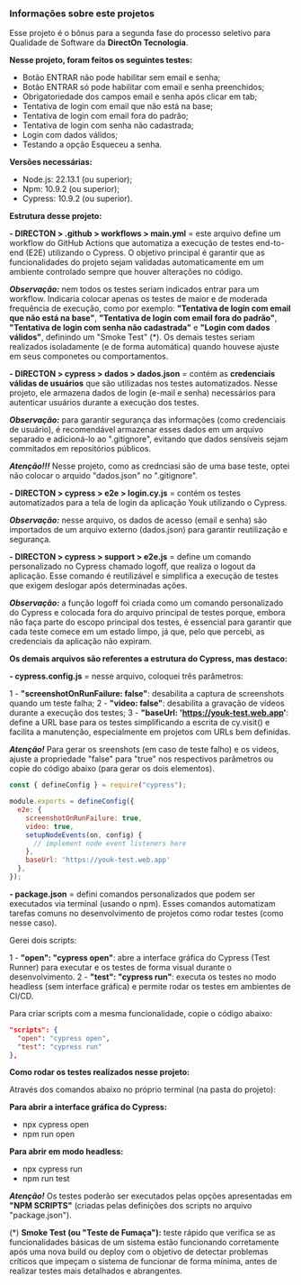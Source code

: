 ### Informações sobre este projetos

Esse projeto é o bônus para a segunda fase do processo seletivo para Qualidade de Software da **DirectOn Tecnologia**.

**Nesse projeto, foram feitos os seguintes testes:**

- Botão ENTRAR não pode habilitar sem email e senha;
- Botão ENTRAR só pode habilitar com email e senha preenchidos;
- Obrigatoriedade dos campos email e senha após clicar em tab;
- Tentativa de login com email que não está na base;
- Tentativa de login com email fora do padrão;
- Tentativa de login com senha não cadastrada;
- Login com dados válidos;
- Testando a opção Esqueceu a senha.

**Versões necessárias:**

- Node.js: 22.13.1 (ou superior);
- Npm: 10.9.2 (ou superior);
- Cypress: 10.9.2 (ou superior).

**Estrutura desse projeto:**

**- DIRECTON > .github > workflows > main.yml** = este arquivo define um workflow do GitHub Actions que automatiza a execução de testes end-to-end (E2E) utilizando o Cypress. O objetivo principal é garantir que as funcionalidades do projeto sejam validadas automaticamente em um ambiente controlado sempre que houver alterações no código.

***Observação:*** nem todos os testes seriam indicados entrar para um workflow. Indicaria colocar apenas os testes de maior e de moderada frequência de execução, como por exemplo: **"Tentativa de login com email que não está na base"**, **"Tentativa de login com email fora do padrão"**, **"Tentativa de login com senha não cadastrada"** e **"Login com dados válidos"**, definindo um "Smoke Test" (*). Os demais testes seriam realizados isoladamente (e de forma automática) quando houvese ajuste em seus componetes ou comportamentos.

**- DIRECTON > cypress > dados > dados.json** = contém as **credenciais válidas de usuários** que são utilizadas nos testes automatizados. Nesse projeto, ele armazena dados de login (e-mail e senha) necessários para autenticar usuários durante a execução dos testes.

***Observação:*** para garantir segurança das informações (como credenciais de usuário), é recomendável armazenar esses dados em um arquivo separado e adicioná-lo ao ".gitignore", evitando que dados sensíveis sejam commitados em repositórios públicos.

***Atenção!!!*** Nesse projeto, como as crednciasi são de uma base teste, optei não colocar o arquido "dados.json" no ".gitignore".

**- DIRECTON > cypress > e2e > login.cy.js** = contém os testes automatizados para a tela de login da aplicação Youk utilizando o Cypress.

***Observação:*** nesse arquivo, os dados de acesso (email e senha) são importados de um arquivo externo (dados.json) para garantir reutilização e segurança.

**- DIRECTON > cypress > support > e2e.js** = define um comando personalizado no Cypress chamado logoff, que realiza o logout da aplicação. Esse comando é reutilizável e simplifica a execução de testes que exigem deslogar após determinadas ações.

***Observação:*** a função logoff foi criada como um comando personalizado do Cypress e colocada fora do arquivo principal de testes porque, embora não faça parte do escopo principal dos testes, é essencial para garantir que cada teste comece em um estado limpo, já que, pelo que percebi, as credenciais da aplicação não expiram.

**Os demais arquivos são referentes a estrutura do Cypress, mas destaco:**

**- cypress.config.js** = nesse arquivo, coloquei três parâmetros:

1 - **"screenshotOnRunFailure: false"**: desabilita a captura de screenshots quando um teste falha;
2 - **"video: false"**: desabilita a gravação de vídeos durante a execução dos testes;
3 - **"baseUrl: 'https://youk-test.web.app'**: define a URL base para os testes simplificando a escrita de cy.visit() e facilita a manutenção, especialmente em projetos com URLs bem definidas.

***Atenção!*** Para gerar os sreenshots (em caso de teste falho) e os videos, ajuste a propriedade "false" para "true" nos respectivos parâmetros ou copie do código abaixo (para gerar os dois elementos).


```javascript
const { defineConfig } = require("cypress");

module.exports = defineConfig({
  e2e: {
    screenshotOnRunFailure: true,
    video: true,
    setupNodeEvents(on, config) {
      // implement node event listeners here
    },
    baseUrl: 'https://youk-test.web.app'
  },
});
```

**- package.json** = defini comandos personalizados que podem ser executados via terminal (usando o npm). Esses comandos automatizam tarefas comuns no desenvolvimento de projetos como rodar testes (como nesse caso).

Gerei dois scripts:

1 - **"open": "cypress open"**: abre a interface gráfica do Cypress (Test Runner) para executar e os testes de forma visual durante o desenvolvimento.
2 - **"test": "cypress run"**: executa os testes no modo headless (sem interface gráfica) e permite rodar os testes em ambientes de CI/CD.

Para criar scripts com a mesma funcionalidade, copie o código abaixo:


  ```json
  "scripts": {
    "open": "cypress open",
    "test": "cypress run"
  },
  ```

**Como rodar os testes realizados nesse projeto:**

Através dos comandos abaixo no próprio terminal (na pasta do projeto):

**Para abrir a interface gráfica do Cypress:**
- npx cypress open
- npm run open

**Para abrir em modo headless:**
- npx cypress run
- npm run test

***Atenção!*** Os testes poderão ser executados pelas opções apresentadas em **"NPM SCRIPTS"** (criadas pelas definições dos scripts no arquivo "package.json").

(*) **Smoke Test (ou "Teste de Fumaça"):** teste rápido que verifica se as funcionalidades básicas de um sistema estão funcionando corretamente após uma nova build ou deploy com o objetivo de detectar problemas críticos que impeçam o sistema de funcionar de forma mínima, antes de realizar testes mais detalhados e abrangentes.